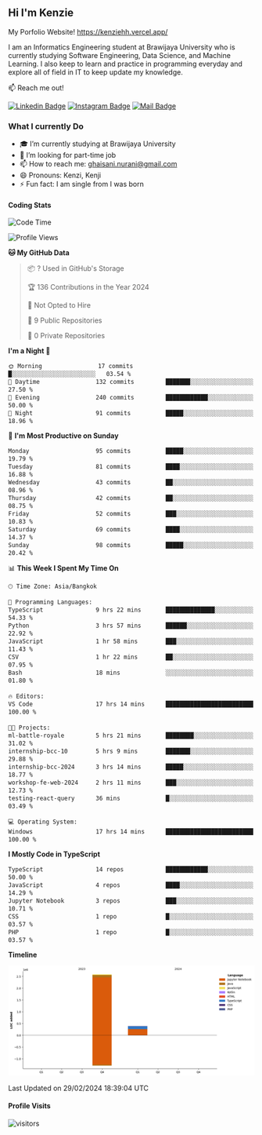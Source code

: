 ## Hi I'm Kenzie

My Porfolio Website!
https://kenziehh.vercel.app/

I am an Informatics Engineering student at Brawijaya University who is currently studying Software Engineering, Data Science, and Machine Learning. I also keep to learn and practice in programming everyday and explore all of field in IT to keep update my knowledge.

:mailbox: Reach me out!

[![Linkedin Badge](https://img.shields.io/badge/-Kenzie_Taqiyassar-0e76a8?style=flat&labelColor=0e76a8&logo=linkedin&logoColor=white)](https://www.linkedin.com/in/kenzie-taqiyassar-37458b1aa/) 
[![Instagram Badge](https://img.shields.io/badge/-@__kenziehh_-e84393?style=flat&labelColor=e84393&logo=instagram&logoColor=white)](https://www.instagram.com/_kenziehh/) 
[![Mail Badge](https://img.shields.io/badge/-ghaisani.nurani-c0392b?style=flat&labelColor=c0392b&logo=gmail&logoColor=white)](mailto:ghaisani.nurani@gmail.com)

### What I currently Do

- 🎓 I’m currently studying at Brawijaya University
- 💼 I’m looking for part-time job
- 📫 How to reach me: ghaisani.nurani@gmail.com
- 😄 Pronouns: Kenzi, Kenji
- ⚡ Fun fact: I am single from I was born

#### Coding Stats
<!--START_SECTION:waka-->
![Code Time](http://img.shields.io/badge/Code%20Time-222%20hrs%2014%20mins-blue)

![Profile Views](http://img.shields.io/badge/Profile%20Views-1-blue)

**🐱 My GitHub Data** 

> 📦 ? Used in GitHub's Storage 
 > 
> 🏆 136 Contributions in the Year 2024
 > 
> 🚫 Not Opted to Hire
 > 
> 📜 9 Public Repositories 
 > 
> 🔑 0 Private Repositories 
 > 
**I'm a Night 🦉** 

```text
🌞 Morning                17 commits          █░░░░░░░░░░░░░░░░░░░░░░░░   03.54 % 
🌆 Daytime                132 commits         ███████░░░░░░░░░░░░░░░░░░   27.50 % 
🌃 Evening                240 commits         ████████████░░░░░░░░░░░░░   50.00 % 
🌙 Night                  91 commits          █████░░░░░░░░░░░░░░░░░░░░   18.96 % 
```
📅 **I'm Most Productive on Sunday** 

```text
Monday                   95 commits          █████░░░░░░░░░░░░░░░░░░░░   19.79 % 
Tuesday                  81 commits          ████░░░░░░░░░░░░░░░░░░░░░   16.88 % 
Wednesday                43 commits          ██░░░░░░░░░░░░░░░░░░░░░░░   08.96 % 
Thursday                 42 commits          ██░░░░░░░░░░░░░░░░░░░░░░░   08.75 % 
Friday                   52 commits          ███░░░░░░░░░░░░░░░░░░░░░░   10.83 % 
Saturday                 69 commits          ████░░░░░░░░░░░░░░░░░░░░░   14.37 % 
Sunday                   98 commits          █████░░░░░░░░░░░░░░░░░░░░   20.42 % 
```


📊 **This Week I Spent My Time On** 

```text
🕑︎ Time Zone: Asia/Bangkok

💬 Programming Languages: 
TypeScript               9 hrs 22 mins       ██████████████░░░░░░░░░░░   54.33 % 
Python                   3 hrs 57 mins       ██████░░░░░░░░░░░░░░░░░░░   22.92 % 
JavaScript               1 hr 58 mins        ███░░░░░░░░░░░░░░░░░░░░░░   11.43 % 
CSV                      1 hr 22 mins        ██░░░░░░░░░░░░░░░░░░░░░░░   07.95 % 
Bash                     18 mins             ░░░░░░░░░░░░░░░░░░░░░░░░░   01.80 % 

🔥 Editors: 
VS Code                  17 hrs 14 mins      █████████████████████████   100.00 % 

🐱‍💻 Projects: 
ml-battle-royale         5 hrs 21 mins       ████████░░░░░░░░░░░░░░░░░   31.02 % 
internship-bcc-10        5 hrs 9 mins        ███████░░░░░░░░░░░░░░░░░░   29.88 % 
internship-bcc-2024      3 hrs 14 mins       █████░░░░░░░░░░░░░░░░░░░░   18.77 % 
workshop-fe-web-2024     2 hrs 11 mins       ███░░░░░░░░░░░░░░░░░░░░░░   12.73 % 
testing-react-query      36 mins             █░░░░░░░░░░░░░░░░░░░░░░░░   03.49 % 

💻 Operating System: 
Windows                  17 hrs 14 mins      █████████████████████████   100.00 % 
```

**I Mostly Code in TypeScript** 

```text
TypeScript               14 repos            ████████████░░░░░░░░░░░░░   50.00 % 
JavaScript               4 repos             ████░░░░░░░░░░░░░░░░░░░░░   14.29 % 
Jupyter Notebook         3 repos             ███░░░░░░░░░░░░░░░░░░░░░░   10.71 % 
CSS                      1 repo              █░░░░░░░░░░░░░░░░░░░░░░░░   03.57 % 
PHP                      1 repo              █░░░░░░░░░░░░░░░░░░░░░░░░   03.57 % 
```



**Timeline**

![Lines of Code chart](https://raw.githubusercontent.com/kenziehh/kenziehh/master/assets/bar_graph.png)


 Last Updated on 29/02/2024 18:39:04 UTC
<!--END_SECTION:waka-->


#### Profile Visits

![visitors](https://visitor-badge.glitch.me/badge?page_id=kenziehh.kenziehh)





